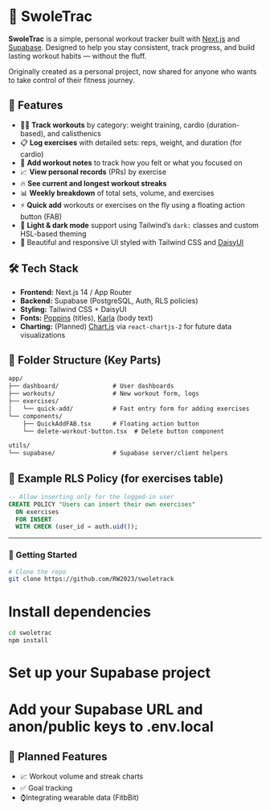 # 💪 SwoleTrac

**SwoleTrac** is a simple, personal workout tracker built with [Next.js](https://nextjs.org/) and [Supabase](https://supabase.com/). Designed to help you stay consistent, track progress, and build lasting workout habits — without the fluff.

Originally created as a personal project, now shared for anyone who wants to take control of their fitness journey.

## 🧠 Features

- 🏋️‍♂️ **Track workouts** by category: weight training, cardio (duration-based), and calisthenics
- 📋 **Log exercises** with detailed sets: reps, weight, and duration (for cardio)
- 📝 **Add workout notes** to track how you felt or what you focused on
- 📈 **View personal records** (PRs) by exercise
- 🔥 **See current and longest workout streaks**
- 📊 **Weekly breakdown** of total sets, volume, and exercises
- ⚡ **Quick add** workouts or exercises on the fly using a floating action button (FAB)
- 🌙 **Light & dark mode** support using Tailwind’s `dark:` classes and custom HSL-based theming
- 💅 Beautiful and responsive UI styled with Tailwind CSS and [DaisyUI](https://daisyui.com/)

## 🛠️ Tech Stack

- **Frontend:** Next.js 14 / App Router
- **Backend:** Supabase (PostgreSQL, Auth, RLS policies)
- **Styling:** Tailwind CSS + DaisyUI
- **Fonts:** [Poppins](https://fonts.google.com/specimen/Poppins) (titles), [Karla](https://fonts.google.com/specimen/Karla) (body text)
- **Charting:** (Planned) [Chart.js](https://www.chartjs.org/) via `react-chartjs-2` for future data visualizations

## 📁 Folder Structure (Key Parts)

```txt
app/
├── dashboard/               # User dashboards
├── workouts/                # New workout form, logs
├── exercises/
│   └── quick-add/           # Fast entry form for adding exercises
└── components/
    ├── QuickAddFAB.tsx      # Floating action button
    └── delete-workout-button.tsx  # Delete button component

utils/
└── supabase/                # Supabase server/client helpers
```

## 🔐 Example RLS Policy (for exercises table)

```sql
-- Allow inserting only for the logged-in user
CREATE POLICY "Users can insert their own exercises"
  ON exercises
  FOR INSERT
  WITH CHECK (user_id = auth.uid());
  ```


---

### 🚀 Getting Started



```bash
# Clone the repo
git clone https://github.com/RW2023/swoletrack
```

# Install dependencies
```bash
cd swoletrac
npm install
```

# Set up your Supabase project
# Add your Supabase URL and anon/public keys to .env.local


## 🔮 Planned Features

- 📈 Workout volume and streak charts
- ✅ Goal tracking
- ⌚Integrating wearable data (FitbBit)


